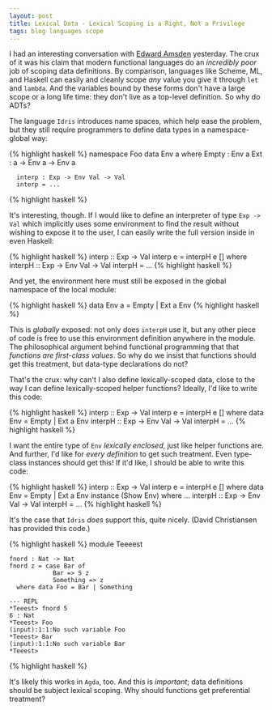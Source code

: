 ```yaml
---
layout: post
title: Lexical Data - Lexical Scoping is a Right, Not a Privilege
tags: blog languages scope
---
```

I had an interesting conversation with 
[Edward Amsden](http://www.edwardamsden.com/) yesterday. 
The crux of it was his claim that modern functional languages do an
*incredibly poor* job of scoping data definitions. By comparison, languages
like Scheme, ML, and Haskell can easily and cleanly scope *any* value you
give it through `let` and `lambda`. And the variables bound by these forms
don't have a large scope or a long life time: they don't live as a top-level
definition. So why do ADTs?

The language `Idris` introduces name spaces, which help ease the problem,
but they still require programmers to define data types in a
namespace-global way:

{% highlight haskell %}
    namespace Foo
      data Env a where
        Empty : Env a
        Ext : a -> Env a -> Env a
     
      interp : Exp -> Env Val -> Val
      interp = ...
{% highlight haskell %}

It's interesting, though. If I would like to define an interpreter of type
`Exp -> Val` which implicitly uses some environment to find the result
without wishing to expose it to the user, I can easily write the full
version inside in even Haskell:  

{% highlight haskell %}
    interp :: Exp -> Val
    interp e = interpH e []
      where
        interpH :: Exp -> Env Val -> Val
        interpH = ...
{% highlight haskell %}

And yet, the environment here must still be exposed in the global namespace
of the local module:

{% highlight haskell %}
    data Env a = Empty | Ext a Env
{% highlight haskell %}

This is *globally* exposed: not only does `interpH` use it, but any other piece
of code is free to use this environment definition anywhere in the module.
The philosophical argument behind functional programming that that
*functions are first-class values*. So why do we insist that functions
should get this treatment, but data-type declarations do not? 

That's the crux: why can't I also define lexically-scoped data, close to the
way I can define lexically-scoped helper functions? Ideally, I'd like to
write this code:

{% highlight haskell %}
    interp :: Exp -> Val
    interp e = interpH e []
      where
        data Env = Empty | Ext a Env
        interpH :: Exp -> Env Val -> Val
        interpH = ...
{% highlight haskell %}

I want the entire type of `Env` *lexically enclosed*, just like helper
functions are. And further, I'd like for *every definition* to get such
treatment. Even type-class instances should get this! If it'd like, I should
be able to write this code:

{% highlight haskell %}
    interp :: Exp -> Val
    interp e = interpH e []
      where
        data Env = Empty | Ext a Env
        instance (Show Env) where
          ...
        interpH :: Exp -> Env Val -> Val
        interpH = ...
{% highlight haskell %}

It's the case that `Idris` *does* support this, quite nicely. (David
Christiansen has provided this code.)

{% highlight haskell %}
    module Teeeest

    fnord : Nat -> Nat
    fnord z = case Bar of
                Bar => S z
                Something => z
      where data Foo = Bar | Something

    --- REPL
    *Teeest> fnord 5
    6 : Nat
    *Teeest> Foo
    (input):1:1:No such variable Foo
    *Teeest> Bar
    (input):1:1:No such variable Bar
    *Teeest> 
{% highlight haskell %}

It's likely this works in `Agda`, too. And this is *important*; data
definitions should be subject lexical scoping. Why should functions get
preferential treatment?
